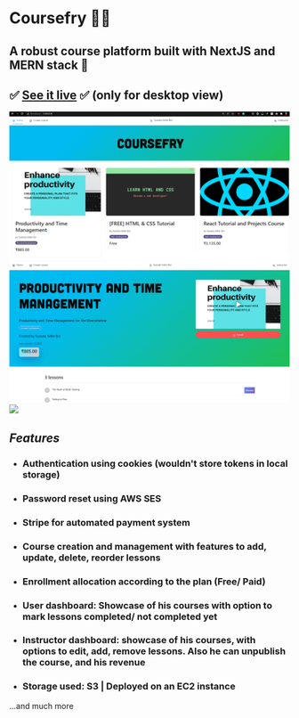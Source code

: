 # Coursefry 🏃‍♀️

## A robust course platform built with NextJS and MERN stack 💨

## ✅ [See it live](http://ec2-3-141-8-18.us-east-2.compute.amazonaws.com/) ✅ (only for desktop view)

<img src="./coursefry ss/Screenshot_2.png">
<img src="./coursefry ss/Screenshot_1.png">

<img src="./coursefry ss/20220113_211010.gif">

## *Features* 


* ### Authentication using cookies (wouldn't store tokens in local storage)
* ### Password reset using AWS SES
* ### Stripe for automated payment system
* ### Course creation and management with features to add, update, delete, reorder lessons
* ### Enrollment allocation according to the plan (Free/ Paid)
* ### User dashboard: Showcase of his courses with option to mark lessons completed/ not completed yet
* ### Instructor dashboard: showcase of his courses, with options to edit, add, remove lessons. Also he can unpublish the course, and his revenue 
* ### Storage used: S3 | Deployed on an EC2 instance
...and much more

<!--
<hr />

## How to run locally:


 ### Open two terminals. Run client and server:

<code> cd client </code>

> ###### Download the node_modules:  <code> npm install </code> 
<code> npm run dev </code>

<br />

<code> cd server </code>
> ###### Download the node_modules: <code> npm install </code> 
<code> npm start </code>

<br />

 Now go to http://localhost:3000/
-->


